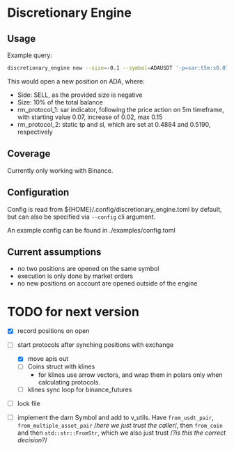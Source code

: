 # Discretionary Engine

## Usage
Example query:
```sh
discretionary_engine new --size=-0.1 --symbol=ADAUSDT '-p=sar:t5m:s0.07:i0.02:m0.15' '-p=tpsl:t0.4884:s0.5190'
```
This would open a new position on ADA, where:
- Side: SELL, as the provided size is negative
- Size: 10% of the total balance
- rm_protocol_1: sar indicator, following the price action on 5m timeframe, with starting value 0.07, increase of 0.02, max 0.15
- rm_protocol_2: static tp and sl, which are set at 0.4884 and 0.5190, respectively

## Coverage
Currently only working with Binance.

## Configuration
Config is read from ${HOME}/.config/discretionary_engine.toml by default, but can also be specified via `--config` cli argument.

An example config can be found in ./examples/config.toml

## Current assumptions
- no two positions are opened on the same symbol
- execution is only done by market orders
- no new positions on account are opened outside of the engine

# TODO for next version

- [x] record positions on open

- [ ] start protocols after synching positions with exchange
    - [x] move apis out
    - [ ] Coins struct with klines
        - for klines use arrow vectors, and wrap them in polars only when calculating protocols.
    - [ ] klines sync loop for binance_futures

- [ ] lock file

- [ ] implement the darn Symbol and add to v_utils. Have `from_usdt_pair`, `from_multiple_asset_pair` /*here we just trust the caller*/, then `from_coin` and then `std::str::FromStr`, which we also just trust /*?is this the correct decision?*/

